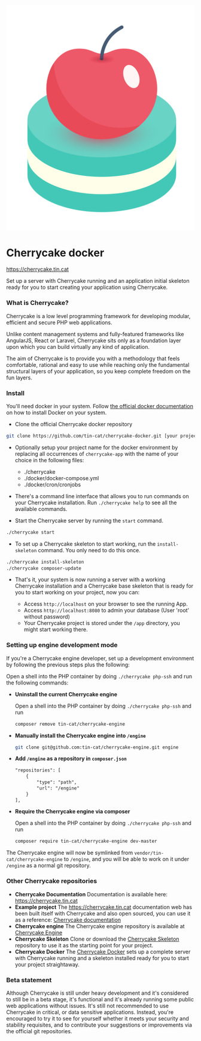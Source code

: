 ![Cherrycake logo](https://raw.githubusercontent.com/tin-cat/cherrycake-gitbook/master/.gitbook/assets/cherrycake-logo.svg)
# Cherrycake docker
https://cherrycake.tin.cat

Set up a server with Cherrycake running and an application initial skeleton ready for you to start creating your application using Cherrycake.

### What is Cherrycake?

Cherrycake is a low level programming framework for developing modular, efficient and secure PHP web applications.

Unlike content management systems and fully-featured frameworks like AngularJS, React or Laravel, Cherrycake sits only as a foundation layer upon which you can build virtually any kind of application.

The aim of Cherrycake is to provide you with a methodology that feels comfortable, rational and easy to use while reaching only the fundamental structural layers of your application, so you keep complete freedom on the fun layers.

### Install

You'll need docker in your system. Follow [the official docker documentation](https://www.docker.com) on how to install Docker on your system.

* Clone the official Cherrycake docker repository
```bash
git clone https://github.com/tin-cat/cherrycake-docker.git [your project name]
```

* Optionally setup your project name for the docker environment by replacing all occurrences of `cherrycake-app` with the name of your choice in the following files:

	- ./cherrycake
	- ./docker/docker-compose.yml
	- ./docker/cron/cronjobs

* There's a command line interface that allows you to run commands on your Cherrycake installation. Run `./cherrycake help` to see all the available commands.

* Start the Cherrycake server by running the `start` command.
```bash
./cherrycake start
````

* To set up a Cherrycake skeleton to start working, run the `install-skeleton` command. You only need to do this once.
```bash
./cherrycake install-skeleton
./cherrycake composer-update
````

* That's it, your system is now running a server with a working Cherrycake installation and a Cherrycake base skeleton that is ready for you to start working on your project, now you can:

	* Access `http://localhost` on your browser to see the running App.
	* Access `http://localhost:8080` to admin your database (User 'root' without password)
	* Your Cherrycake project is stored under the `/app` directory, you might start working there.

### Setting up engine development mode

If you're a Cherrycake engine developer, set up a development environment by following the previous steps plus the following:

Open a shell into the PHP container by doing `./cherrycake php-ssh` and run the following commands:

- **Uninstall the current Cherrycake engine**

	Open a shell into the PHP container by doing `./cherrycake php-ssh` and run
	```bash
	composer remove tin-cat/cherrycake-engine
	```

- **Manually install the Cherrycake engine into `/engine`**
	```bash
	git clone git@github.com:tin-cat/cherrycake-engine.git engine
	```

- **Add `/engine` as a repository in `composer.json`**
	```
	"repositories": [
        {
            "type": "path",
            "url": "/engine"
        }
    ],
	```

- **Require the Cherrycake engine via composer**

	Open a shell into the PHP container by doing `./cherrycake php-ssh` and run
	```bash
	composer require tin-cat/cherrycake-engine dev-master
	```

The Cherrycake engine will now be symlinked from `vendor/tin-cat/cherrycake-engine` to `/engine`, and you will be able to work on it under `/engine` as a normal git repository.

### Other Cherrycake repositories

* **Cherrycake Documentation** Documentation is available here: https://cherrycake.tin.cat
* **Example project** The https://cherrycake.tin.cat documentation web has been built itself with Cherrycake and also open sourced, you can use it as a reference: [Cherrycake documentation](https://github.com/tin-cat/cherrycake-documentation)
* **Cherrycake engine** The Cherrycake engine repository is available at [Cherrycake Engine](https://github.com/tin-cat/cherrycake)
* **Cherrycake Skeleton** Clone or download the [Cherrycake Skeleton](https://github.com/tin-cat/cherrycake-skeleton) repository to use it as the starting point for your project.
* **Cherrycake Docker** The [Cherrycake Docker](https://github.com/tin-cat/cherrycake-docker) sets up a complete server with Cherrycake running and a skeleton installed ready for you to start your project straightaway.

### Beta statement

Although Cherrycake is still under heavy development and it's considered to still be in a beta stage, it's functional and it's already running some public web applications without issues. It's still not recommended to use Cherrycake in critical, or data sensitive applications. Instead, you're encouraged to try it to see for yourself whether it meets your security and stability requisites, and to contribute your suggestions or improvements via the official git repositories.
